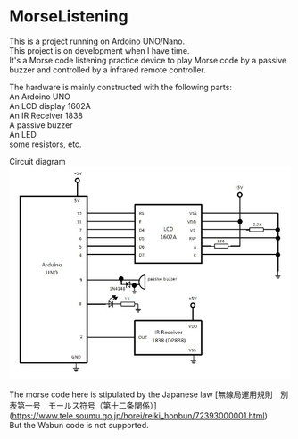 # MorseListening
This is a project running on Ardoino UNO/Nano.<br>
This project is on development when I have time.<br>
It's a Morse code listening practice device to play Morse code by a passive buzzer and controlled by a infrared remote controller.<br>

The hardware is mainly constructed with the following parts:<br>
An Ardoino UNO<br>
An LCD display 1602A <br>
An IR Receiver 1838<br>
A passive buzzer<br>
An LED<br>
some resistors, etc.<br>

Circuit diagram<br>
![circuit diagram](https://github.com/JJ1SLR/MorseListening/blob/master/Document/circuit.JPG?raw=true)<br>

The morse code here is stipulated by the Japanese law [無線局運用規則　別表第一号　モールス符号（第十二条関係）]
(https://www.tele.soumu.go.jp/horei/reiki_honbun/72393000001.html)<br>
But the Wabun code is not supported.

